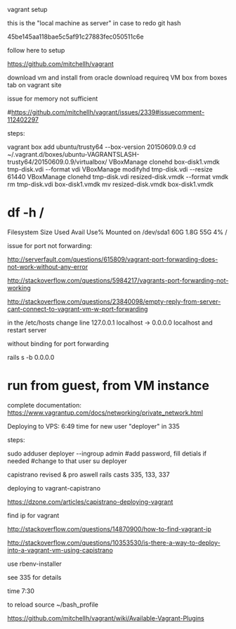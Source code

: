 vagrant setup

this is the "local machine as server" in case to redo git hash

45be145aa118bae5c5af91c27883fec050511c6e

follow here to setup 

https://github.com/mitchellh/vagrant

download vm and install from oracle 
download requireq VM box from boxes tab on vagrant site

issue for memory not sufficient

#https://github.com/mitchellh/vagrant/issues/2339#issuecomment-112402297

steps: 

vagrant box add ubuntu/trusty64 --box-version 20150609.0.9
cd ~/.vagrant.d/boxes/ubuntu-VAGRANTSLASH-trusty64/20150609.0.9/virtualbox/
VBoxManage clonehd box-disk1.vmdk tmp-disk.vdi --format vdi
VBoxManage modifyhd tmp-disk.vdi --resize 61440
VBoxManage clonehd tmp-disk.vdi resized-disk.vmdk --format vmdk
rm tmp-disk.vdi box-disk1.vmdk
mv resized-disk.vmdk box-disk1.vmdk


# df -h /
Filesystem      Size  Used Avail Use% Mounted on
/dev/sda1        60G  1.8G   55G   4% /


issue for port not forwarding:

http://serverfault.com/questions/615809/vagrant-port-forwarding-does-not-work-without-any-error

http://stackoverflow.com/questions/5984217/vagrants-port-forwarding-not-working

http://stackoverflow.com/questions/23840098/empty-reply-from-server-cant-connect-to-vagrant-vm-w-port-forwarding



in the /etc/hosts change line 
127.0.0.1 localhost -> 0.0.0.0 localhost
and restart server


without binding for port forwarding

rails s -b 0.0.0.0
# run from guest, from VM instance



complete documentation:
https://www.vagrantup.com/docs/networking/private_network.html



Deploying to VPS:
6:49 time for new user "deployer" in 335

steps:

sudo adduser deployer --ingroup admin
#add password, fill detials if needed
#change to that user
su deployer

capistrano 
revised & pro aswell
rails casts
335, 133, 337



deploying to vagrant-capistrano

https://dzone.com/articles/capistrano-deploying-vagrant



find ip for vagrant

http://stackoverflow.com/questions/14870900/how-to-find-vagrant-ip

http://stackoverflow.com/questions/10353530/is-there-a-way-to-deploy-into-a-vagrant-vm-using-capistrano


use rbenv-installer

see 335 for details

time 7:30

to reload 
source ~/bash_profile








https://github.com/mitchellh/vagrant/wiki/Available-Vagrant-Plugins



